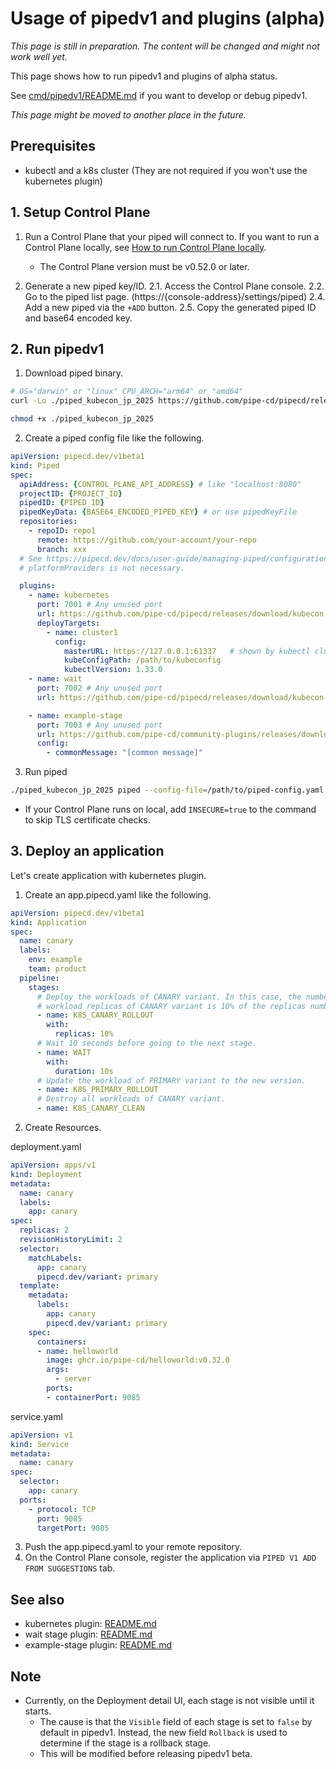 # Usage of pipedv1 and plugins (alpha)

_This page is still in preparation. The content will be changed and might not work well yet._

This page shows how to run pipedv1 and plugins of alpha status.

See [cmd/pipedv1/README.md](https://github.com/pipe-cd/pipecd/blob/master/cmd/pipedv1/README.md) if you want to develop or debug pipedv1.

_This page might be moved to another place in the future._


## Prerequisites

- kubectl and a k8s cluster (They are not required if you won't use the kubernetes plugin)

## 1. Setup Control Plane

1. Run a Control Plane that your piped will connect to. If you want to run a Control Plane locally, see [How to run Control Plane locally](https://github.com/pipe-cd/pipecd/blob/master/cmd/pipecd/README.md#how-to-run-control-plane-locally).
    - The Control Plane version must be v0.52.0 or later.

2. Generate a new piped key/ID.
    2.1. Access the Control Plane console.
    2.2. Go to the piped list page. (https://{console-address}/settings/piped)
    2.4. Add a new piped via the `+ADD` button.
    2.5. Copy the generated piped ID and base64 encoded key.

## 2. Run pipedv1

1. Download piped binary.

```sh
# OS="darwin" or "linux" CPU_ARCH="arm64" or "amd64"
curl -Lo ./piped_kubecon_jp_2025 https://github.com/pipe-cd/pipecd/releases/download/kubecon-jp-2025/piped_kubecon_jp_2025_{OS}_{CPU_ARCH}

chmod +x ./piped_kubecon_jp_2025
```

2. Create a piped config file like the following.

```yaml
apiVersion: pipecd.dev/v1beta1
kind: Piped
spec:
  apiAddress: {CONTROL_PLANE_API_ADDRESS} # like "localhost:8080"
  projectID: {PROJECT_ID}
  pipedID: {PIPED_ID}
  pipedKeyData: {BASE64_ENCODED_PIPED_KEY} # or use pipedKeyFile
  repositories:
    - repoID: repo1
      remote: https://github.com/your-account/your-repo
      branch: xxx
  # See https://pipecd.dev/docs/user-guide/managing-piped/configuration-reference/ for details of above.
  # platformProviders is not necessary.

  plugins:
    - name: kubernetes
      port: 7001 # Any unused port
      url: https://github.com/pipe-cd/pipecd/releases/download/kubecon-jp-2025/plugin_kubernetes_kubecon_jp_2025_darwin_arm64 # choose binary on the release for your own OS and CPU arch
      deployTargets:
        - name: cluster1
          config: 
            masterURL: https://127.0.0.1:61337   # shown by kubectl cluster-info
            kubeConfigPath: /path/to/kubeconfig
            kubectlVersion: 1.33.0
    - name: wait
      port: 7002 # Any unused port
      url: https://github.com/pipe-cd/pipecd/releases/download/kubecon-jp-2025/plugin_wait_kubecon_jp_2025_darwin_arm64 # choose binary on the release for your own OS and CPU arch

    - name: example-stage
      port: 7003 # Any unused port
      url: https://github.com/pipe-cd/community-plugins/releases/download/kubecon-jp-2025/plugin_example-stage_kubecon_jp_2025_darwin_arm64 # choose binary on the release for your own OS and CPU arch
      config:
        - commonMessage: "[common message]"
```

3. Run piped

```sh
./piped_kubecon_jp_2025 piped --config-file=/path/to/piped-config.yaml --tools-dir=/tmp/piped-bin
```

- If your Control Plane runs on local, add `INSECURE=true` to the command to skip TLS certificate checks.


## 3. Deploy an application

Let's create application with kubernetes plugin.

1. Create an app.pipecd.yaml like the following.

```yaml
apiVersion: pipecd.dev/v1beta1
kind: Application
spec:
  name: canary
  labels:
    env: example
    team: product
  pipeline:
    stages:
      # Deploy the workloads of CANARY variant. In this case, the number of
      # workload replicas of CANARY variant is 10% of the replicas number of PRIMARY variant.
      - name: K8S_CANARY_ROLLOUT
        with:
          replicas: 10%
      # Wait 10 seconds before going to the next stage.
      - name: WAIT
        with:
          duration: 10s
      # Update the workload of PRIMARY variant to the new version.
      - name: K8S_PRIMARY_ROLLOUT
      # Destroy all workloads of CANARY variant.
      - name: K8S_CANARY_CLEAN
```

2. Create Resources.

deployment.yaml
```yaml
apiVersion: apps/v1
kind: Deployment
metadata:
  name: canary
  labels:
    app: canary
spec:
  replicas: 2
  revisionHistoryLimit: 2
  selector:
    matchLabels:
      app: canary
      pipecd.dev/variant: primary
  template:
    metadata:
      labels:
        app: canary
        pipecd.dev/variant: primary
    spec:
      containers:
      - name: helloworld
        image: ghcr.io/pipe-cd/helloworld:v0.32.0
        args:
          - server
        ports:
        - containerPort: 9085
```

service.yaml
```yaml
apiVersion: v1
kind: Service
metadata:
  name: canary
spec:
  selector:
    app: canary
  ports:
    - protocol: TCP
      port: 9085
      targetPort: 9085
```

3. Push the app.pipecd.yaml to your remote repository.
4. On the Control Plane console, register the application via `PIPED V1 ADD FROM SUGGESTIONS` tab.

## See also

- kubernetes plugin: [README.md](/pkg/app/pipedv1/plugin/kubernetes/README.md)
- wait stage plugin: [README.md](/pkg/app/pipedv1/plugin/wait/README.md)
- example-stage plugin: [README.md](https://github.com/pipe-cd/community-plugins/blob/main/plugins/example-stage/README.md)

## Note

- Currently, on the Deployment detail UI, each stage is not visible until it starts.
  - The cause is that the `Visible` field of each stage is set to `false` by default in pipedv1. Instead, the new field `Rollback` is used to determine if the stage is a rollback stage.
  - This will be modified before releasing pipedv1 beta.
